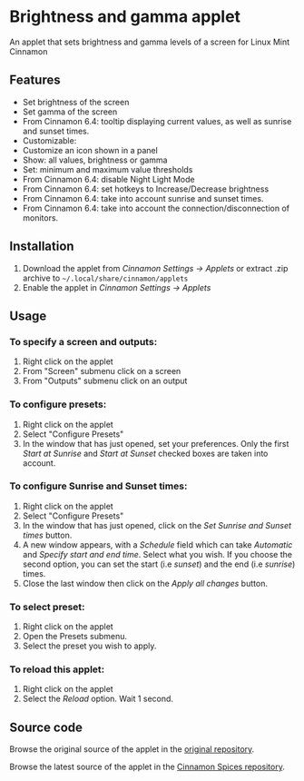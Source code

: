 # Brightness and gamma applet
An applet that sets brightness and gamma levels of a screen for Linux Mint Cinnamon

## Features
* Set brightness of the screen
* Set gamma of the screen
* From Cinnamon 6.4: tooltip displaying current values, as well as sunrise and sunset times.
* Customizable:
 * Customize an icon shown in a panel
 * Show: all values, brightness or gamma
 * Set: minimum and maximum value thresholds
 * From Cinnamon 6.4: disable Night Light Mode
 * From Cinnamon 6.4: set hotkeys to Increase/Decrease brightness
 * From Cinnamon 6.4: take into account sunrise and sunset times.
 * From Cinnamon 6.4: take into account the connection/disconnection of monitors.

## Installation
1. Download the applet from *Cinnamon Settings -> Applets* or extract .zip archive to `~/.local/share/cinnamon/applets`
2. Enable the applet in *Cinnamon Settings -> Applets*

## Usage
### To specify a screen and outputs:

1. Right click on the applet
2. From "Screen" submenu click on a screen
3. From "Outputs" submenu click on an output

### To configure presets:

1. Right click on the applet
2. Select "Configure Presets"
3. In the window that has just opened, set your preferences. Only the first *Start at Sunrise* and *Start at Sunset* checked boxes are taken into account.

### To configure Sunrise and Sunset times:

1. Right click on the applet
2. Select "Configure Presets"
3. In the window that has just opened, click on the *Set Sunrise and Sunset times* button.
4. A new window appears, with a *Schedule* field which can take *Automatic* and *Specify start and end time*. Select what you wish. If you choose the second option, you can set the start (i.e *sunset*) and the end (i.e *sunrise*) times.
5. Close the last window then click on the *Apply all changes* button.


### To select preset:

1. Right click on the applet
2. Open the Presets submenu.
3. Select the preset you wish to apply.

### To reload this applet:

1. Right click on the applet
2. Select the *Reload* option. Wait 1 second.



## Source code
Browse the original source of the applet in the [original repository](https://gitlab.com/cardsurf/brightness-and-gamma-applet).

Browse the latest source of the applet in the [Cinnamon Spices repository](https://github.com/linuxmint/cinnamon-spices-applets/tree/master/brightness-and-gamma-applet%40cardsurf).
